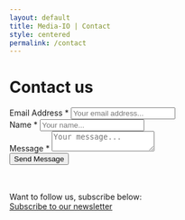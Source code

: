 ```yaml
---
layout: default
title: Media-IO | Contact
style: centered
permalink: /contact
---
```


# Contact us

<div class="contact-form">
  <form action="{{site.contact_action}}" method="POST">
    <div class="item">
      <label>
        Email Address *
      </label>
      <input type="email" name="_replyto" placeholder="Your email address...">
    </div>
    <div class="item">
      <label>
        Name *
      </label>
      <input type="text" name="name" placeholder="Your name...">
    </div>
    <div class="item">
      <label>
        Message *
      </label>
      <textarea name="message" placeholder="Your message..."></textarea>
    </div>
    <div class="actions">
      <input type="submit" value="Send Message" class="button">
    </div>
  </form>
</div>

<br/>
<br/>
Want to follow us, subscribe below:
<div class="actions subscribe">

  <a href="{{site.newsletter_action}}" target="_blank">
    <span class="button">
      <i class="fa fa-external-link"></i>
      Subscribe to our newsletter
    </span>
  </a>
</div>
